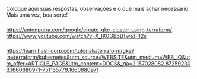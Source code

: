 Coloque aqui suas respostas, observações e o que mais achar necessário. Mais uma vez, boa sorte!


###
https://antonputra.com/google/create-gke-cluster-using-terraform/
https://www.youtube.com/watch?v=X_IK0GBbBTw&t=12s

### 
https://learn.hashicorp.com/tutorials/terraform/gke?in=terraform/kubernetes&utm_source=WEBSITE&utm_medium=WEB_IO&utm_offer=ARTICLE_PAGE&utm_content=DOCS&_ga=2.157028082.872592303.1660680971-751135779.1660680971
